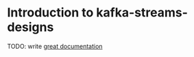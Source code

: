 # Introduction to kafka-streams-designs

TODO: write [great documentation](http://jacobian.org/writing/what-to-write/)
